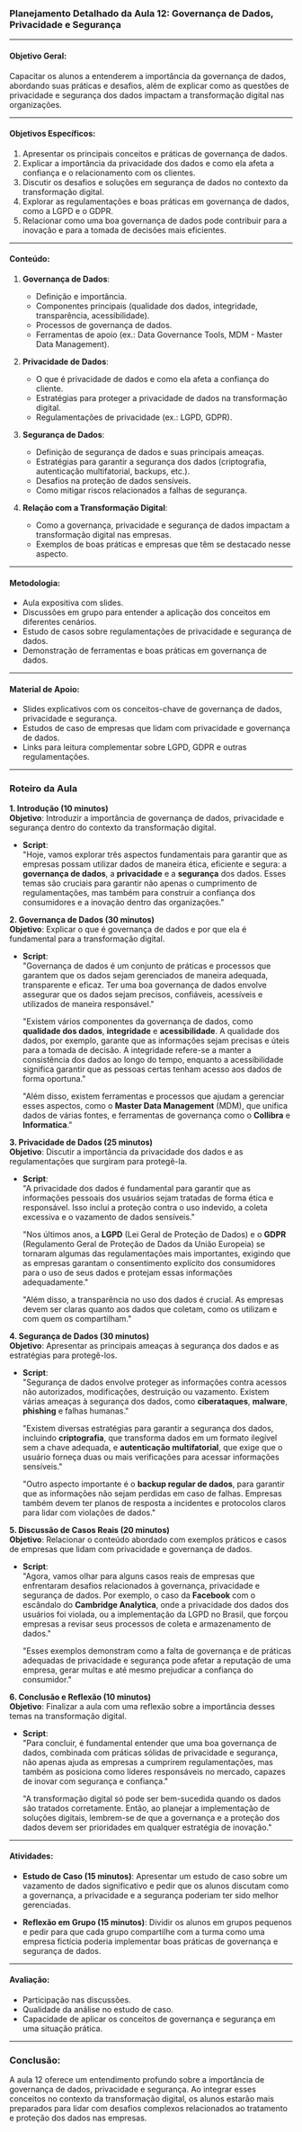 ### **Planejamento Detalhado da Aula 12: Governança de Dados, Privacidade e Segurança**

---

#### **Objetivo Geral**:
Capacitar os alunos a entenderem a importância da governança de dados, abordando suas práticas e desafios, além de explicar como as questões de privacidade e segurança dos dados impactam a transformação digital nas organizações.

---

#### **Objetivos Específicos**:
1. Apresentar os principais conceitos e práticas de governança de dados.
2. Explicar a importância da privacidade dos dados e como ela afeta a confiança e o relacionamento com os clientes.
3. Discutir os desafios e soluções em segurança de dados no contexto da transformação digital.
4. Explorar as regulamentações e boas práticas em governança de dados, como a LGPD e o GDPR.
5. Relacionar como uma boa governança de dados pode contribuir para a inovação e para a tomada de decisões mais eficientes.

---

#### **Conteúdo**:
1. **Governança de Dados**:
   - Definição e importância.
   - Componentes principais (qualidade dos dados, integridade, transparência, acessibilidade).
   - Processos de governança de dados.
   - Ferramentas de apoio (ex.: Data Governance Tools, MDM - Master Data Management).

2. **Privacidade de Dados**:
   - O que é privacidade de dados e como ela afeta a confiança do cliente.
   - Estratégias para proteger a privacidade de dados na transformação digital.
   - Regulamentações de privacidade (ex.: LGPD, GDPR).

3. **Segurança de Dados**:
   - Definição de segurança de dados e suas principais ameaças.
   - Estratégias para garantir a segurança dos dados (criptografia, autenticação multifatorial, backups, etc.).
   - Desafios na proteção de dados sensíveis.
   - Como mitigar riscos relacionados a falhas de segurança.

4. **Relação com a Transformação Digital**:
   - Como a governança, privacidade e segurança de dados impactam a transformação digital nas empresas.
   - Exemplos de boas práticas e empresas que têm se destacado nesse aspecto.

---

#### **Metodologia**:
- Aula expositiva com slides.
- Discussões em grupo para entender a aplicação dos conceitos em diferentes cenários.
- Estudo de casos sobre regulamentações de privacidade e segurança de dados.
- Demonstração de ferramentas e boas práticas em governança de dados.

---

#### **Material de Apoio**:
- Slides explicativos com os conceitos-chave de governança de dados, privacidade e segurança.
- Estudos de caso de empresas que lidam com privacidade e governança de dados.
- Links para leitura complementar sobre LGPD, GDPR e outras regulamentações.

---

### **Roteiro da Aula**

**1. Introdução (10 minutos)**  
**Objetivo**: Introduzir a importância de governança de dados, privacidade e segurança dentro do contexto da transformação digital.  
- **Script**:  
  "Hoje, vamos explorar três aspectos fundamentais para garantir que as empresas possam utilizar dados de maneira ética, eficiente e segura: a **governança de dados**, a **privacidade** e a **segurança** dos dados. Esses temas são cruciais para garantir não apenas o cumprimento de regulamentações, mas também para construir a confiança dos consumidores e a inovação dentro das organizações."

**2. Governança de Dados (30 minutos)**  
**Objetivo**: Explicar o que é governança de dados e por que ela é fundamental para a transformação digital.  
- **Script**:  
  "Governança de dados é um conjunto de práticas e processos que garantem que os dados sejam gerenciados de maneira adequada, transparente e eficaz. Ter uma boa governança de dados envolve assegurar que os dados sejam precisos, confiáveis, acessíveis e utilizados de maneira responsável."

  "Existem vários componentes da governança de dados, como **qualidade dos dados**, **integridade** e **acessibilidade**. A qualidade dos dados, por exemplo, garante que as informações sejam precisas e úteis para a tomada de decisão. A integridade refere-se a manter a consistência dos dados ao longo do tempo, enquanto a acessibilidade significa garantir que as pessoas certas tenham acesso aos dados de forma oportuna."

  "Além disso, existem ferramentas e processos que ajudam a gerenciar esses aspectos, como o **Master Data Management** (MDM), que unifica dados de várias fontes, e ferramentas de governança como o **Collibra** e **Informatica**."

**3. Privacidade de Dados (25 minutos)**  
**Objetivo**: Discutir a importância da privacidade dos dados e as regulamentações que surgiram para protegê-la.  
- **Script**:  
  "A privacidade dos dados é fundamental para garantir que as informações pessoais dos usuários sejam tratadas de forma ética e responsável. Isso inclui a proteção contra o uso indevido, a coleta excessiva e o vazamento de dados sensíveis."

  "Nos últimos anos, a **LGPD** (Lei Geral de Proteção de Dados) e o **GDPR** (Regulamento Geral de Proteção de Dados da União Europeia) se tornaram algumas das regulamentações mais importantes, exigindo que as empresas garantam o consentimento explícito dos consumidores para o uso de seus dados e protejam essas informações adequadamente."

  "Além disso, a transparência no uso dos dados é crucial. As empresas devem ser claras quanto aos dados que coletam, como os utilizam e com quem os compartilham."

**4. Segurança de Dados (30 minutos)**  
**Objetivo**: Apresentar as principais ameaças à segurança dos dados e as estratégias para protegê-los.  
- **Script**:  
  "Segurança de dados envolve proteger as informações contra acessos não autorizados, modificações, destruição ou vazamento. Existem várias ameaças à segurança dos dados, como **ciberataques**, **malware**, **phishing** e falhas humanas."

  "Existem diversas estratégias para garantir a segurança dos dados, incluindo **criptografia**, que transforma dados em um formato ilegível sem a chave adequada, e **autenticação multifatorial**, que exige que o usuário forneça duas ou mais verificações para acessar informações sensíveis."

  "Outro aspecto importante é o **backup regular de dados**, para garantir que as informações não sejam perdidas em caso de falhas. Empresas também devem ter planos de resposta a incidentes e protocolos claros para lidar com violações de dados."

**5. Discussão de Casos Reais (20 minutos)**  
**Objetivo**: Relacionar o conteúdo abordado com exemplos práticos e casos de empresas que lidam com privacidade e governança de dados.  
- **Script**:  
  "Agora, vamos olhar para alguns casos reais de empresas que enfrentaram desafios relacionados à governança, privacidade e segurança de dados. Por exemplo, o caso da **Facebook** com o escândalo do **Cambridge Analytica**, onde a privacidade dos dados dos usuários foi violada, ou a implementação da LGPD no Brasil, que forçou empresas a revisar seus processos de coleta e armazenamento de dados."

  "Esses exemplos demonstram como a falta de governança e de práticas adequadas de privacidade e segurança pode afetar a reputação de uma empresa, gerar multas e até mesmo prejudicar a confiança do consumidor."

**6. Conclusão e Reflexão (10 minutos)**  
**Objetivo**: Finalizar a aula com uma reflexão sobre a importância desses temas na transformação digital.  
- **Script**:  
  "Para concluir, é fundamental entender que uma boa governança de dados, combinada com práticas sólidas de privacidade e segurança, não apenas ajuda as empresas a cumprirem regulamentações, mas também as posiciona como líderes responsáveis no mercado, capazes de inovar com segurança e confiança."

  "A transformação digital só pode ser bem-sucedida quando os dados são tratados corretamente. Então, ao planejar a implementação de soluções digitais, lembrem-se de que a governança e a proteção dos dados devem ser prioridades em qualquer estratégia de inovação."

---

#### **Atividades**:
- **Estudo de Caso (15 minutos)**: Apresentar um estudo de caso sobre um vazamento de dados significativo e pedir que os alunos discutam como a governança, a privacidade e a segurança poderiam ter sido melhor gerenciadas.
  
- **Reflexão em Grupo (15 minutos)**: Dividir os alunos em grupos pequenos e pedir para que cada grupo compartilhe com a turma como uma empresa fictícia poderia implementar boas práticas de governança e segurança de dados.

---

#### **Avaliação**:
- Participação nas discussões.
- Qualidade da análise no estudo de caso.
- Capacidade de aplicar os conceitos de governança e segurança em uma situação prática.

---

### **Conclusão**:
A aula 12 oferece um entendimento profundo sobre a importância de governança de dados, privacidade e segurança. Ao integrar esses conceitos no contexto da transformação digital, os alunos estarão mais preparados para lidar com desafios complexos relacionados ao tratamento e proteção dos dados nas empresas.